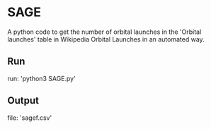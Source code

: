 # SAGE

A python code to get the number of orbital launches in the 'Orbital launches' table in Wikipedia Orbital Launches 
in an automated way.

## Run

run: 'python3 SAGE.py'

## Output

file: 'sagef.csv'


